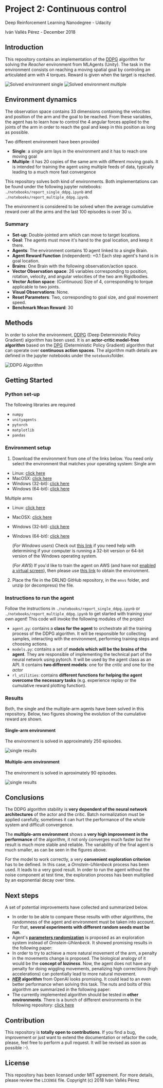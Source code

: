 # Project 2: Continuous control 
Deep Reinforcement Learning Nanodegree - Udacity

Iván Vallés Pérez - December 2018

## Introduction
This repository contains an implementation of the [DDPG](https://arxiv.org/abs/1509.02971) algorithm for solving the *Reacher* environment from MLAgents 
(Unity). The task in the environment consists on reaching a moving spatial goal by controling an articulated arm with
4 torques. Reward is given when the target is reached. 

![Solved environment single](./imgs/reacher_single.gif)
![Solved environment multiple](./imgs/reacher_multiple.gif)


## Environment dynamics
The observation space contains 33 dimensions containing the velocities and position of the arm and the goal to be 
reached. From these variables, the agent has to learn how to control the 4 angular forces applied to the joints of the
arm in order to reach the goal and keep in this position as long as possible.

Two different environment have been provided
- __Single__: a single arm lays in the environment and it has to reach one moving goal
- __Multiple__: it has 20 copies of the same arm with different moving goals. It is intended for training the agent using 
multiple feeds of data, typically leading to a much more fast convergence

This repository solves both kind of environments. Both implementations can be found under the following jupyter 
notebooks: `./notebooks/report_single_ddpg.ipynb` and `./notebooks/report_multiple_ddpg.ipynb`.

The environment is considered to be solved when the average cumulative reward over all the arms and the last 100 episodes is over 30 u.


### Summary
- **Set-up**: Double-jointed arm which can move to target locations.
- **Goal**: The agents must move it's hand to the goal location, and keep it there.
- **Agents**: The environment contains 10 agent linked to a single Brain.
- **Agent Reward Function** (independent): +0.1 Each step agent's hand is in goal location.
- **Brains**: One Brain with the following observation/action space.
- **Vector Observation space**: 26 variables corresponding to position, rotation, velocity, and angular velocities of the two arm Rigidbodies.
- **Vector Action space**: (Continuous) Size of 4, corresponding to torque applicable to two joints.
- **Visual Observations**: None.
- **Reset Parameters**: Two, corresponding to goal size, and goal movement speed.
- **Benchmark Mean Reward**: 30


## Methods
In order to solve the environment, [DDPG](https://arxiv.org/abs/1509.02971) (Deep Deterministic Policy Gradient) algorithm has been used. It is an **actor-critic model-free algorithm** based on the [DPG](http://proceedings.mlr.press/v32/silver14.pdf) (Deterministic Policy Gradient) algorithm that can operate over **continuous action spaces**. The algorithm math details are defined in the jupyter notebooks under the `notebooks`folder.

![DDPG Algorithm](./imgs/ddpg_algorithm.png)

## Getting Started

### Python set-up
The following libraries are required
- `numpy`
- `unityagents`
- `pytorch`
- `matplotlib`
- `pandas`

### Environment setup
1. Download the environment from one of the links below.  You need only select the environment that matches your operating system:
Single arm
- Linux: [click here](https://s3-us-west-1.amazonaws.com/udacity-drlnd/P2/Reacher/one_agent/Reacher_Linux.zip)
- MacOSX: [click here](https://s3-us-west-1.amazonaws.com/udacity-drlnd/P2/Reacher/one_agent/Reacher.app.zip)
- Windows (32-bit): [click here](https://s3-us-west-1.amazonaws.com/udacity-drlnd/P2/Reacher/one_agent/Reacher_Windows_x86.zip)
- Windows (64-bit): [click here](https://s3-us-west-1.amazonaws.com/udacity-drlnd/P2/Reacher/one_agent/Reacher_Windows_x86_64.zip)

Multiple arms
- Linux: [click here](https://s3-us-west-1.amazonaws.com/udacity-drlnd/P2/Reacher/Reacher_Linux.zip)
- MacOSX: [click here](https://s3-us-west-1.amazonaws.com/udacity-drlnd/P2/Reacher/Reacher.app.zip)
- Windows (32-bit): [click here](https://s3-us-west-1.amazonaws.com/udacity-drlnd/P2/Reacher/Reacher_Windows_x86.zip)
- Windows (64-bit): [click here](https://s3-us-west-1.amazonaws.com/udacity-drlnd/P2/Reacher/Reacher_Windows_x86_64.zip)
    
    (_For Windows users_) Check out [this link](https://support.microsoft.com/en-us/help/827218/how-to-determine-whether-a-computer-is-running-a-32-bit-version-or-64) if you need help with determining if your computer is running a 32-bit version or 64-bit version of the Windows operating system.

    (_For AWS_) If you'd like to train the agent on AWS (and have not [enabled a virtual screen](https://github.com/Unity-Technologies/ml-agents/blob/master/docs/Training-on-Amazon-Web-Service.md)), then please use [this link](https://s3-us-west-1.amazonaws.com/udacity-drlnd/P1/Banana/Banana_Linux_NoVis.zip) to obtain the environment.

2. Place the file in the DRLND GitHub repository, in the `envs` folder, and unzip (or decompress) the file. 

### Instructions to run the agent

Follow the instructions in `./notebooks/report_single_ddpg.ipynb` or `./notebooks/report_multiple_ddpg.ipynb` to get started with training your own agent! This code will invoke the following modules of the project
- `agent.py`: contains a **class for the agent** to orchestrate all the training process of the DDPG algorithm. It will be responsible for collecting samples, interacting with the environment, performing training steps and choosing actions.
- `models.py`: contains a set of **models which will be the brains of the agent**. They are responsible of implementing the technical part of the neural network using pytorch. It will be used by the agent class as an API. It contains **two different models**: one for the *critic* and one for the *actor*
- `rl_utilities`: contains **different functions for helping the agent overcome the necessary tasks** (e.g. experience replay or the cumulative reward plotting function).

### Results
Both, the single and the multiple-arm agents have been solved in this repository. Below, two figures showing the evolution of the cumulative reward are shown.

#### Single-arm environment
The environment is solved in approximately 250 episodes.

![single results](./imgs/reward_single.png)

#### Multiple-arm environment 
The environment is solved in aproximately 90 episodes.

![single results](./imgs/reward_multi.png)

## Conclusions
The DDPG algorithm stability is **very dependent of the neural network architectures** of the actor and the critic. Batch normalization must be applied carefully, sometimes it can hurt the performance of the whole system and difficult convergence. 

The **multiple-arm environment** shows a **very high improvement in the performance** of the algorithm, it not only converges much faster but the result is much more stable and reliable. The variability of the final agent is much smaller, as can be seen in the figures above.

For the model to work correctly, a very **convenient exploration criterion** has to be defined. In this case, a *Ornstein-Uhlenbeck* process has been used. It leads to a very good result. In order to run the agent without the noise component at test time, the exploration process has been multiplied by an exponential decay over time.

## Next steps
A set of potential improvements have collected and summarized below.
- In order to be able to compare these results with other algorithms, the randomness of the agent and environment must be taken into account. For that, **several experiments with different random seeds must be run**.
- Agent's [**parameters randomization**](https://arxiv.org/abs/1706.01905) is proposed as an exploration system instead of *Ornstein-Uhlenbeck*. It showed promising results in the following paper:
- In order to try to achieve a more natural movement of the arm, a penalty in the movements change is proposed. The biological analogy of it would be the **concept of _laziness_**. Now, the agent does not have any penalty for doing wiggling movements, penalizing high corrections (high accelerations) can potentially lead to more natural movement.
- **[*HER*](https://arxiv.org/abs/1707.01495) algorithm** from OpenAI looks promising. It could lead to an even better performance when solving this task. The nuts and bolts of this algorithm are summarized in the following paper: 
- The currently implemented algorithm should be tested in **other environments**. There is a bunch of different environments in the following repository: [click here](https://github.com/Unity-Technologies/ml-agents/blob/master/docs/Learning-Environment-Examples.md#reacher)

## Contribution
This repository is **totally open to contributions**.  If you find a bug, improvement or just want to extend the documentation or refactor the code, please, feel free to perform a pull request. It will be revised as soon as possible :-).

## License
This repository has been licensed under MIT agreement. For more details, please review the `LICENSE` file. Copyright (c) 2018 Iván Vallés Pérez
